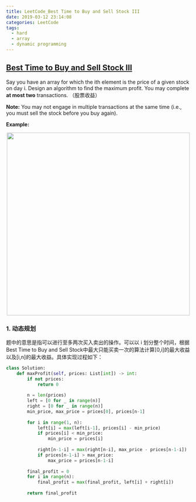 ```yaml
---
title: LeetCode_Best Time to Buy and Sell Stock III
date: 2019-03-12 23:14:08
categories: LeetCode
tags: 
  - hard
  - array
  - dynamic programming
---
```


## [Best Time to Buy and Sell Stock III](https://leetcode.com/problems/best-time-to-buy-and-sell-stock-iii/)

Say you have an array for which the ith element is the price of a given stock on day i. Design an algorithm to find the maximum profit. You may complete **at most two** transactions. 
（股票收益）

<!--more-->

**Note:** You may not engage in multiple transactions at the same time (i.e., you must sell the stock before you buy again).

**Example:** 

<div align=center>
	<img src="/images/leetcode_123.png" width = "500" align=center/>
</div>

### 1. 动态规划
题中的意思是指可以进行至多两次买入卖出的操作。可以以 i 划分整个时间，根据Best Time to Buy and Sell Stock中最大只能买卖一次的算法计算[0,i]的最大收益以及[i,n]的最大收益。具体实现过程如下：

```python
class Solution:
    def maxProfit(self, prices: List[int]) -> int:
        if not prices:
            return 0
        
        n = len(prices)
        left = [0 for _ in range(n)]
        right = [0 for _ in range(n)]
        min_price, max_price = prices[0], prices[n-1]
        
        for i in range(1, n):
            left[i] = max(left[i-1], prices[i] - min_price)
            if prices[i] < min_price:
                min_price = prices[i]
            
            right[n-1-i] = max(right[n-i], max_price - prices[n-1-i])
            if prices[n-1-i] > max_price:
                max_price = prices[n-1-i]
        
        final_profit = 0
        for i in range(n):
            final_profit = max(final_profit, left[i] + right[i])
            
        return final_profit
```